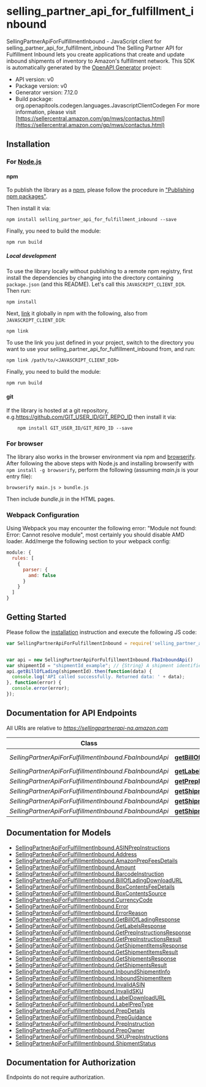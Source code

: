 # selling_partner_api_for_fulfillment_inbound

SellingPartnerApiForFulfillmentInbound - JavaScript client for selling_partner_api_for_fulfillment_inbound
The Selling Partner API for Fulfillment Inbound lets you create applications that create and update inbound shipments of inventory to Amazon's fulfillment network.
This SDK is automatically generated by the [OpenAPI Generator](https://openapi-generator.tech) project:

- API version: v0
- Package version: v0
- Generator version: 7.12.0
- Build package: org.openapitools.codegen.languages.JavascriptClientCodegen
For more information, please visit [https://sellercentral.amazon.com/gp/mws/contactus.html](https://sellercentral.amazon.com/gp/mws/contactus.html)

## Installation

### For [Node.js](https://nodejs.org/)

#### npm

To publish the library as a [npm](https://www.npmjs.com/), please follow the procedure in ["Publishing npm packages"](https://docs.npmjs.com/getting-started/publishing-npm-packages).

Then install it via:

```shell
npm install selling_partner_api_for_fulfillment_inbound --save
```

Finally, you need to build the module:

```shell
npm run build
```

##### Local development

To use the library locally without publishing to a remote npm registry, first install the dependencies by changing into the directory containing `package.json` (and this README). Let's call this `JAVASCRIPT_CLIENT_DIR`. Then run:

```shell
npm install
```

Next, [link](https://docs.npmjs.com/cli/link) it globally in npm with the following, also from `JAVASCRIPT_CLIENT_DIR`:

```shell
npm link
```

To use the link you just defined in your project, switch to the directory you want to use your selling_partner_api_for_fulfillment_inbound from, and run:

```shell
npm link /path/to/<JAVASCRIPT_CLIENT_DIR>
```

Finally, you need to build the module:

```shell
npm run build
```

#### git

If the library is hosted at a git repository, e.g.https://github.com/GIT_USER_ID/GIT_REPO_ID
then install it via:

```shell
    npm install GIT_USER_ID/GIT_REPO_ID --save
```

### For browser

The library also works in the browser environment via npm and [browserify](http://browserify.org/). After following
the above steps with Node.js and installing browserify with `npm install -g browserify`,
perform the following (assuming *main.js* is your entry file):

```shell
browserify main.js > bundle.js
```

Then include *bundle.js* in the HTML pages.

### Webpack Configuration

Using Webpack you may encounter the following error: "Module not found: Error:
Cannot resolve module", most certainly you should disable AMD loader. Add/merge
the following section to your webpack config:

```javascript
module: {
  rules: [
    {
      parser: {
        amd: false
      }
    }
  ]
}
```

## Getting Started

Please follow the [installation](#installation) instruction and execute the following JS code:

```javascript
var SellingPartnerApiForFulfillmentInbound = require('selling_partner_api_for_fulfillment_inbound');


var api = new SellingPartnerApiForFulfillmentInbound.FbaInboundApi()
var shipmentId = "shipmentId_example"; // {String} A shipment identifier originally returned by the createInboundShipmentPlan operation.
api.getBillOfLading(shipmentId).then(function(data) {
  console.log('API called successfully. Returned data: ' + data);
}, function(error) {
  console.error(error);
});


```

## Documentation for API Endpoints

All URIs are relative to *https://sellingpartnerapi-na.amazon.com*

Class | Method | HTTP request | Description
------------ | ------------- | ------------- | -------------
*SellingPartnerApiForFulfillmentInbound.FbaInboundApi* | [**getBillOfLading**](docs/FbaInboundApi.md#getBillOfLading) | **GET** /fba/inbound/v0/shipments/{shipmentId}/billOfLading | 
*SellingPartnerApiForFulfillmentInbound.FbaInboundApi* | [**getLabels**](docs/FbaInboundApi.md#getLabels) | **GET** /fba/inbound/v0/shipments/{shipmentId}/labels | 
*SellingPartnerApiForFulfillmentInbound.FbaInboundApi* | [**getPrepInstructions**](docs/FbaInboundApi.md#getPrepInstructions) | **GET** /fba/inbound/v0/prepInstructions | 
*SellingPartnerApiForFulfillmentInbound.FbaInboundApi* | [**getShipmentItems**](docs/FbaInboundApi.md#getShipmentItems) | **GET** /fba/inbound/v0/shipmentItems | 
*SellingPartnerApiForFulfillmentInbound.FbaInboundApi* | [**getShipmentItemsByShipmentId**](docs/FbaInboundApi.md#getShipmentItemsByShipmentId) | **GET** /fba/inbound/v0/shipments/{shipmentId}/items | 
*SellingPartnerApiForFulfillmentInbound.FbaInboundApi* | [**getShipments**](docs/FbaInboundApi.md#getShipments) | **GET** /fba/inbound/v0/shipments | 


## Documentation for Models

 - [SellingPartnerApiForFulfillmentInbound.ASINPrepInstructions](docs/ASINPrepInstructions.md)
 - [SellingPartnerApiForFulfillmentInbound.Address](docs/Address.md)
 - [SellingPartnerApiForFulfillmentInbound.AmazonPrepFeesDetails](docs/AmazonPrepFeesDetails.md)
 - [SellingPartnerApiForFulfillmentInbound.Amount](docs/Amount.md)
 - [SellingPartnerApiForFulfillmentInbound.BarcodeInstruction](docs/BarcodeInstruction.md)
 - [SellingPartnerApiForFulfillmentInbound.BillOfLadingDownloadURL](docs/BillOfLadingDownloadURL.md)
 - [SellingPartnerApiForFulfillmentInbound.BoxContentsFeeDetails](docs/BoxContentsFeeDetails.md)
 - [SellingPartnerApiForFulfillmentInbound.BoxContentsSource](docs/BoxContentsSource.md)
 - [SellingPartnerApiForFulfillmentInbound.CurrencyCode](docs/CurrencyCode.md)
 - [SellingPartnerApiForFulfillmentInbound.Error](docs/Error.md)
 - [SellingPartnerApiForFulfillmentInbound.ErrorReason](docs/ErrorReason.md)
 - [SellingPartnerApiForFulfillmentInbound.GetBillOfLadingResponse](docs/GetBillOfLadingResponse.md)
 - [SellingPartnerApiForFulfillmentInbound.GetLabelsResponse](docs/GetLabelsResponse.md)
 - [SellingPartnerApiForFulfillmentInbound.GetPrepInstructionsResponse](docs/GetPrepInstructionsResponse.md)
 - [SellingPartnerApiForFulfillmentInbound.GetPrepInstructionsResult](docs/GetPrepInstructionsResult.md)
 - [SellingPartnerApiForFulfillmentInbound.GetShipmentItemsResponse](docs/GetShipmentItemsResponse.md)
 - [SellingPartnerApiForFulfillmentInbound.GetShipmentItemsResult](docs/GetShipmentItemsResult.md)
 - [SellingPartnerApiForFulfillmentInbound.GetShipmentsResponse](docs/GetShipmentsResponse.md)
 - [SellingPartnerApiForFulfillmentInbound.GetShipmentsResult](docs/GetShipmentsResult.md)
 - [SellingPartnerApiForFulfillmentInbound.InboundShipmentInfo](docs/InboundShipmentInfo.md)
 - [SellingPartnerApiForFulfillmentInbound.InboundShipmentItem](docs/InboundShipmentItem.md)
 - [SellingPartnerApiForFulfillmentInbound.InvalidASIN](docs/InvalidASIN.md)
 - [SellingPartnerApiForFulfillmentInbound.InvalidSKU](docs/InvalidSKU.md)
 - [SellingPartnerApiForFulfillmentInbound.LabelDownloadURL](docs/LabelDownloadURL.md)
 - [SellingPartnerApiForFulfillmentInbound.LabelPrepType](docs/LabelPrepType.md)
 - [SellingPartnerApiForFulfillmentInbound.PrepDetails](docs/PrepDetails.md)
 - [SellingPartnerApiForFulfillmentInbound.PrepGuidance](docs/PrepGuidance.md)
 - [SellingPartnerApiForFulfillmentInbound.PrepInstruction](docs/PrepInstruction.md)
 - [SellingPartnerApiForFulfillmentInbound.PrepOwner](docs/PrepOwner.md)
 - [SellingPartnerApiForFulfillmentInbound.SKUPrepInstructions](docs/SKUPrepInstructions.md)
 - [SellingPartnerApiForFulfillmentInbound.ShipmentStatus](docs/ShipmentStatus.md)


## Documentation for Authorization

Endpoints do not require authorization.

